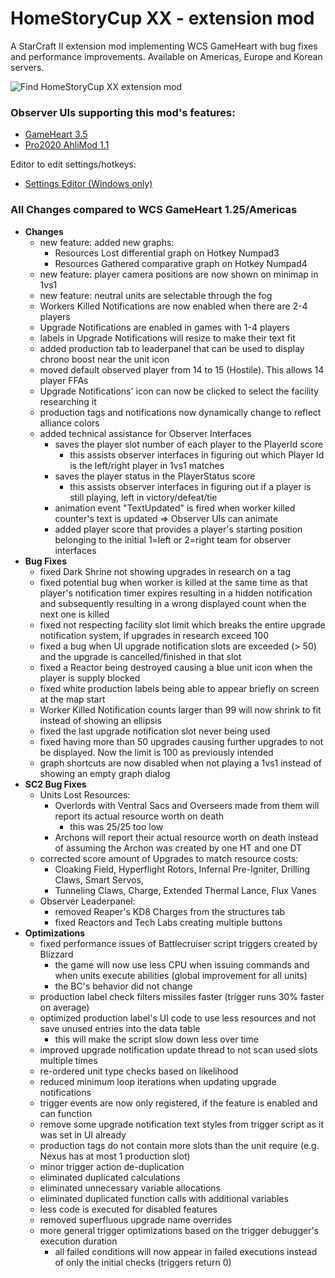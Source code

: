 # HomeStoryCup XX - extension mod

A StarCraft II extension mod implementing WCS GameHeart with bug fixes and performance improvements.
Available on Americas, Europe and Korean servers.

![Find HomeStoryCup XX extension mod](https://pbs.twimg.com/media/FUlMat4WQAItXQm?format=jpg&name=medium)

### Observer UIs supporting this mod's features:

- [GameHeart 3.5](https://www.dropbox.com/s/egixonbgilk3no8/GameHeart_3.5.SC2Interface?dl=1)
- [Pro2020 AhliMod 1.1](https://www.dropbox.com/s/g47yvccechvmiqn/Pro2020ahliMod_1.1.SC2Interface?dl=1)

Editor to edit settings/hotkeys:
- [Settings Editor (Windows only)](https://www.dropbox.com/s/3f2a9ta6sbjzmrs/Observer%20UI%20Settings%20Editor%20Setup.exe?dl=1)

### All Changes compared to WCS GameHeart 1.25/Americas
- **Changes**
  - new feature: added new graphs:
    - Resources Lost differential graph on Hotkey Numpad3
    - Resources Gathered comparative graph on Hotkey Numpad4
  - new feature: player camera positions are now shown on minimap in 1vs1
  - new feature: neutral units are selectable through the fog
  - Workers Killed Notifications are now enabled when there are 2-4 players
  - Upgrade Notifications are enabled in games with 1-4 players
  - labels in Upgrade Notifications will resize to make their text fit
  - added production tab to leaderpanel that can be used to display chrono boost near the unit icon
  - moved default observed player from 14 to 15 (Hostile). This allows 14 player FFAs
  - Upgrade Notifications' icon can now be clicked to select the facility researching it
  - production tags and notifications now dynamically change to reflect alliance colors
  - added technical assistance for Observer Interfaces
    - saves the player slot number of each player to the PlayerId score
      - this assists observer interfaces in figuring out which Player Id is the left/right player in 1vs1 matches
    - saves the player status in the PlayerStatus score
      - this assists observer interfaces in figuring out if a player is still playing, left in victory/defeat/tie
    - animation event "TextUpdated" is fired when worker killed counter's text is updated => Observer UIs can animate
    - added player score that provides a player's starting position belonging to the initial 1=left or 2=right team for observer interfaces
- **Bug Fixes**
  - fixed Dark Shrine not showing upgrades in research on a tag
  - fixed potential bug when worker is killed at the same time as that player's notification timer expires resulting in a hidden notification and subsequently resulting in a wrong displayed count when the next one is killed
  - fixed not respecting facility slot limit which breaks the entire upgrade notification system, if upgrades in research exceed 100
  - fixed a bug when UI upgrade notification slots are exceeded (> 50) and the upgrade is cancelled/finished in that slot
  - fixed a Reactor being destroyed causing a blue unit icon when the player is supply blocked
  - fixed white production labels being able to appear briefly on screen at the map start
  - Worker Killed Notification counts larger than 99 will now shrink to fit instead of showing an ellipsis
  - fixed the last upgrade notification slot never being used
  - fixed having more than 50 upgrades causing further upgrades to not be displayed. Now the limit is 100 as previously intended
  - graph shortcuts are now disabled when not playing a 1vs1 instead of showing an empty graph dialog
- **SC2 Bug Fixes**
  - Units Lost Resources:
    - Overlords with Ventral Sacs and Overseers made from them will report its actual resource worth on death
      - this was 25/25 too low
    - Archons will report their actual resource worth on death instead of assuming the Archon was created by one HT and one DT
  - corrected score amount of Upgrades to match resource costs:
    - Cloaking Field, Hyperflight Rotors, Infernal Pre-Igniter, Drilling Claws, Smart Servos,
    - Tunneling Claws, Charge, Extended Thermal Lance, Flux Vanes
  - Observer Leaderpanel:
    - removed Reaper's KD8 Charges from the structures tab
    - fixed Reactors and Tech Labs creating multiple buttons
- **Optimizations**
  - fixed performance issues of Battlecruiser script triggers created by Blizzard
    - the game will now use less CPU when issuing commands and when units execute abilities (global improvement for all units)
    - the BC's behavior did not change
  - production label check filters missiles faster (trigger runs 30% faster on average)
  - optimized production label's UI code to use less resources and not save unused entries into the data table
    - this will make the script slow down less over time
  - improved upgrade notification update thread to not scan used slots multiple times
  - re-ordered unit type checks based on likelihood
  - reduced minimum loop iterations when updating upgrade notifications
  - trigger events are now only registered, if the feature is enabled and can function
  - remove some upgrade notification text styles from trigger script as it was set in UI already
  - production tags do not contain more slots than the unit require (e.g. Nexus has at most 1 production slot)
  - minor trigger action de-duplication
  - eliminated duplicated calculations
  - eliminated unnecessary variable allocations
  - eliminated duplicated function calls with additional variables
  - less code is executed for disabled features
  - removed superfluous upgrade name overrides
  - more general trigger optimizations based on the trigger debugger's execution duration
    - all failed conditions will now appear in failed executions instead of only the initial checks (triggers return 0)
